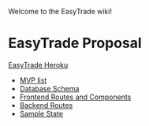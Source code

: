 Welcome to the EasyTrade wiki!

# EasyTrade Proposal

[EasyTrade Heroku]()

+ [MVP list](mvp-list)
+ [Database Schema](database-schema)
+ [Frontend Routes and Components](frontend-routes-and-components)
+ [Backend Routes](backend-routes)
+ [Sample State](sample-state)
